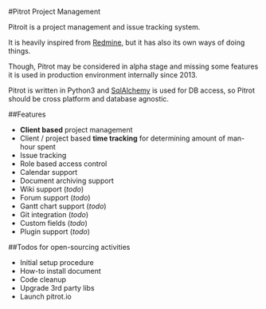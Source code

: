 #Pitrot Project Management

Pitroit is a project management and issue tracking system. 

It is heavily inspired from [Redmine](http://www.redmine.org/), but it has also its own ways of doing things. 

Though, Pitrot may be considered in alpha stage and missing some features it is used in production environment internally since 2013.

Pitrot is written in Python3 and [SqlAlchemy](http://www.sqlalchemy.org/) is used for DB access, 
so Pitrot should be cross platform and database agnostic.
 
##Features
* **Client based** project management
* Client / project based **time tracking** for determining amount of man-hour spent
* Issue tracking 
* Role based access control
* Calendar support
* Document archiving support
* Wiki support (_todo_)
* Forum support (_todo_)
* Gantt chart  support (_todo_)
* Git integration (_todo_)
* Custom fields (_todo_)
* Plugin support (_todo_)

##Todos for open-sourcing activities
* Initial setup procedure
* How-to install document
* Code cleanup
* Upgrade 3rd party libs
* Launch pitrot.io
